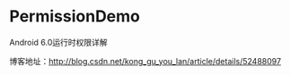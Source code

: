 # PermissionDemo
Android 6.0运行时权限详解

博客地址：http://blog.csdn.net/kong_gu_you_lan/article/details/52488097
